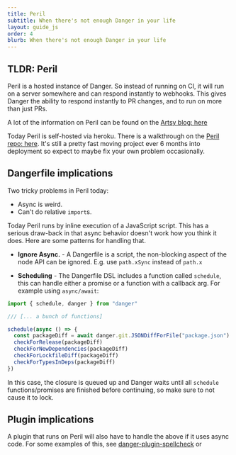 ```yaml
---
title: Peril
subtitle: When there's not enough Danger in your life
layout: guide_js
order: 4
blurb: When there's not enough Danger in your life
---
```


## TLDR: Peril

Peril is a hosted instance of Danger. So instead of running on CI, it will run on a server somewhere and can respond
instantly to webhooks. This gives Danger the ability to respond instantly to PR changes, and to run on more than just
PRs.

A lot of the information on Peril can be found on the
[Artsy blog: here](http://artsy.github.io/blog/2017/09/04/Introducing-Peril/)

Today Peril is self-hosted via heroku. There is a walkthrough on the
[Peril repo: here](https://github.com/danger/peril/blob/master/docs/setup_for_org.md). It's still a pretty fast moving
project ever 6 months into deployment so expect to maybe fix your own problem occasionally.

## Dangerfile implications

Two tricky problems in Peril today:

- Async is weird.
- Can't do relative `import`s.

Today Peril runs by inline execution of a JavaScript script. This has a serious draw-back in that async behavior doesn't
work how you think it does. Here are some patterns for handling that.

- **Ignore Async.** - A Dangerfile is a script, the non-blocking aspect of the node API can be ignored. E.g. use
  `path.xSync` instead of `path.x`

- **Scheduling** - The Dangerfile DSL includes a function called `schedule`, this can handle either a promise or a
  function with a callback arg. For example using `async/await`:

```js
import { schedule, danger } from "danger"

/// [... a bunch of functions]

schedule(async () => {
  const packageDiff = await danger.git.JSONDiffForFile("package.json")
  checkForRelease(packageDiff)
  checkForNewDependencies(packageDiff)
  checkForLockfileDiff(packageDiff)
  checkForTypesInDeps(packageDiff)
})
```

In this case, the closure is queued up and Danger waits until all `schedule` functions/promises are finished before
continuing, so make sure to not cause it to lock.

## Plugin implications

A plugin that runs on Peril will also have to handle the above if it uses async code. For some examples of this, see
[danger-plugin-spellcheck](https://github.com/orta/danger-plugin-spellcheck#danger-plugin-spellcheck) or
